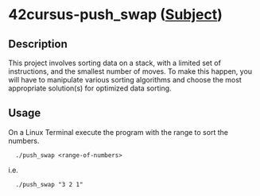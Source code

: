 # 42cursus-push_swap ([Subject](/en.subject.pdf))

## Description
This project involves sorting data on a stack, with a limited set of instructions, and the smallest number of moves. To make this happen, you will have to manipulate various sorting algorithms and choose the most appropriate solution(s) for optimized data sorting.

## Usage

On a Linux Terminal execute the program with the range to sort the numbers.

```unix
  ./push_swap <range-of-numbers>
```
 i.e.

```unix
  ./push_swap "3 2 1"
```

